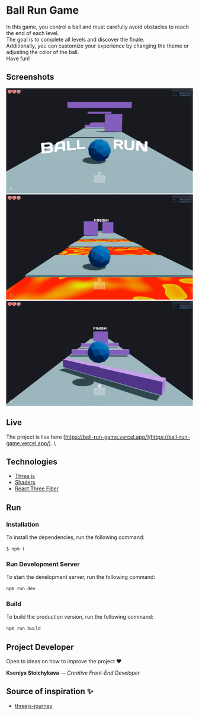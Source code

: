 # Ball Run Game

In this game, you control a ball and must carefully avoid obstacles to reach the end of each level. \
The goal is to complete all levels and discover the finale. \
Additionally, you can customize your experience by changing the theme or adjusting the color of the ball. \
Have fun!


## Screenshots

![example2](https://github.com/kseniya7991/ball-run-game/blob/master/example1.png)
![example](https://github.com/kseniya7991/ball-run-game/blob/master/example2.png)
![example](https://github.com/kseniya7991/ball-run-game/blob/master/example3.png)

## Live

The project is live here [https://ball-run-game.vercel.app/](https://ball-run-game.vercel.app/). \

## Technologies

-   [Three.js](https://threejs.org/)
-   [Shaders](https://shaderific.com/glsl.html)
-   [React Three Fiber](https://r3f.docs.pmnd.rs/getting-started/introduction)


## Run

### Installation

To install the dependencies, run the following command:

```sh
$ npm i
```

### Run Development Server

To start the development server, run the following command:

```sh
npm run dev
```

### Build

To build the production version, run the following command:

```sh
npm run build
```

## Project Developer

Open to ideas on how to improve the project :heart:

**Kseniya Stoichykava** — _Creative Front-End Developer_

## Source of inspiration :sparkles:

-   [threejs-journey](https://threejs-journey.com/)
